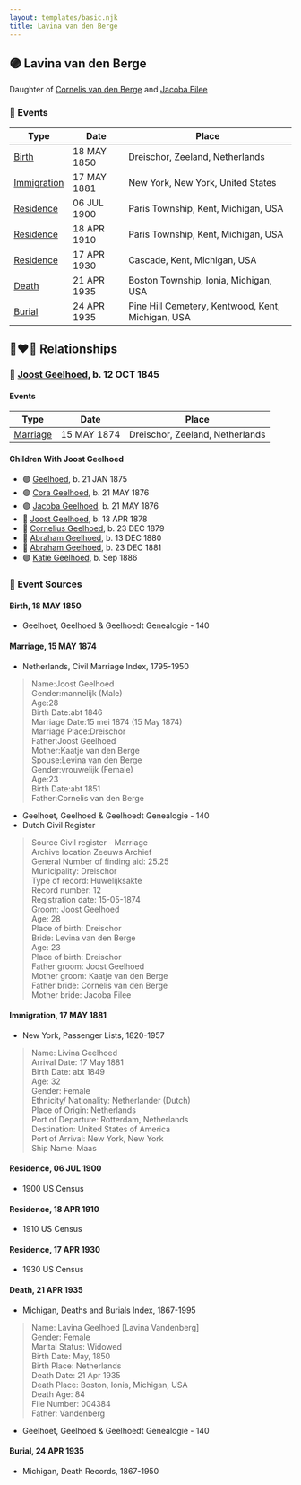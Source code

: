 ```yaml
---
layout: templates/basic.njk
title: Lavina van den Berge
---
```

## 🟣 Lavina van den Berge

Daughter of [Cornelis van den Berge](/people/7/76669736) and [Jacoba Filee](/people/2/24768838)

### 📆 Events

Type | Date | Place
------ | ------ | ------
[Birth](#event-2e341a56-03ec-4078-934a-86e71488ee8b) | 18 MAY 1850 | Dreischor, Zeeland, Netherlands
[Immigration](#event-2f0c5d00-0647-4213-8d0c-42bd2ffda69d) | 17 MAY 1881 | New York, New York, United States
[Residence](#event-885e0dd0-0c41-490a-bf64-11e2103594c4) | 06 JUL 1900 | Paris Township, Kent, Michigan, USA
[Residence](#event-9b3556b8-d7d1-483d-bab5-1ab289fdcf17) | 18 APR 1910 | Paris Township, Kent, Michigan, USA
[Residence](#event-d5cda56f-d768-41d2-b2b2-442e13d03015) | 17 APR 1930 | Cascade, Kent, Michigan, USA
[Death](#event-d7980763-7345-4f2b-a0d3-092248bb518c) | 21 APR 1935 | Boston Township, Ionia, Michigan, USA
[Burial](#event-5463d3a8-5b9d-4e0e-8e5f-0938189f718f) | 24 APR 1935 | Pine Hill Cemetery, Kentwood, Kent, Michigan, USA

## 👩‍❤️‍👨 Relationships

### 🔵 [Joost Geelhoed](/people/7/73673934), b. 12 OCT 1845

#### Events

Type | Date | Place
------ | ------ | ------
[Marriage](#event-9a41d438-41e0-4287-9163-32493242cd8d) | 15 MAY 1874 | Dreischor, Zeeland, Netherlands
#### Children With Joost Geelhoed
* 🟣 [Geelhoed](/people/6/62590620), b. 21 JAN 1875
* 🟣 [Cora Geelhoed](/people/2/21750520), b. 21 MAY 1876
* 🟣 [Jacoba Geelhoed](/people/9/93554380), b. 21 MAY 1876
* 🔵 [Joost Geelhoed](/people/7/79801340), b. 13 APR 1878
* 🔵 [Cornelius Geelhoed](/people/9/92844960), b. 23 DEC 1879
* 🔵 [Abraham Geelhoed](/people/9/94665728), b. 13 DEC 1880
* 🔵 [Abraham Geelhoed](/people/4/47951154), b. 23 DEC 1881
* 🟣 [Katie Geelhoed](/people/7/74962834), b. Sep 1886
### 📰 Event Sources

#### <a id="event-2e341a56-03ec-4078-934a-86e71488ee8b"></a> Birth, 18 MAY 1850
* Geelhoet, Geelhoed & Geelhoedt Genealogie  - 140

#### <a id="event-9a41d438-41e0-4287-9163-32493242cd8d"></a> Marriage, 15 MAY 1874
* Netherlands, Civil Marriage Index, 1795-1950
>   
  > Name:Joost Geelhoed  
  > Gender:mannelijk (Male)  
  > Age:28  
  > Birth Date:abt 1846  
  > Marriage Date:15 mei 1874 (15 May 1874)  
  > Marriage Place:Dreischor  
  > Father:Joost Geelhoed  
  > Mother:Kaatje van den Berge  
  > Spouse:Levina van den Berge  
  > Gender:vrouwelijk (Female)  
  > Age:23  
  > Birth Date:abt 1851  
  > Father:Cornelis van den Berge
* Geelhoet, Geelhoed & Geelhoedt Genealogie  - 140
* Dutch Civil Register
>   
  > Source Civil register - Marriage  
  > Archive location Zeeuws Archief  
  > General Number of finding aid: 25.25  
  > Municipality: Dreischor  
  > Type of record: Huwelijksakte  
  > Record number: 12  
  > Registration date: 15-05-1874  
  > Groom: Joost Geelhoed  
  > Age: 28  
  > Place of birth: Dreischor  
  > Bride: Levina van den Berge  
  > Age: 23  
  > Place of birth: Dreischor  
  > Father groom: Joost Geelhoed  
  > Mother groom: Kaatje van den Berge  
  > Father bride: Cornelis van den Berge  
  > Mother bride: Jacoba Filee

#### <a id="event-2f0c5d00-0647-4213-8d0c-42bd2ffda69d"></a> Immigration, 17 MAY 1881
* New York, Passenger Lists, 1820-1957
>   
  > Name: Livina Geelhoed  
  > Arrival Date: 17 May 1881  
  > Birth Date: abt 1849  
  > Age: 32  
  > Gender: Female  
  > Ethnicity/ Nationality: Netherlander (Dutch)  
  > Place of Origin: Netherlands  
  > Port of Departure: Rotterdam, Netherlands  
  > Destination: United States of America  
  > Port of Arrival: New York, New York  
  > Ship Name: Maas

#### <a id="event-885e0dd0-0c41-490a-bf64-11e2103594c4"></a> Residence, 06 JUL 1900
* 1900 US Census

#### <a id="event-9b3556b8-d7d1-483d-bab5-1ab289fdcf17"></a> Residence, 18 APR 1910
* 1910 US Census

#### <a id="event-d5cda56f-d768-41d2-b2b2-442e13d03015"></a> Residence, 17 APR 1930
* 1930 US Census

#### <a id="event-d7980763-7345-4f2b-a0d3-092248bb518c"></a> Death, 21 APR 1935
* Michigan, Deaths and Burials Index, 1867-1995
>   
  > Name: Lavina Geelhoed [Lavina Vandenberg]   
  > Gender: Female  
  > Marital Status: Widowed  
  > Birth Date: May, 1850  
  > Birth Place: Netherlands  
  > Death Date: 21 Apr 1935  
  > Death Place: Boston, Ionia, Michigan, USA  
  > Death Age: 84  
  > File Number: 004384  
  > Father: Vandenberg
* Geelhoet, Geelhoed & Geelhoedt Genealogie  - 140
#### <a id="event-5463d3a8-5b9d-4e0e-8e5f-0938189f718f"></a> Burial, 24 APR 1935
* Michigan, Death Records, 1867-1950
